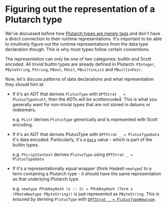 # Figuring out the representation of a Plutarch type

We've discussed before how [Plutarch types are merely tags](./../Introduction/Plutarch%20Types.md) and don't have a direct connection to their runtime representations. It's important to be able to intuitively figure out the runtime representations from the data type declaration though. This is why most types follow certain conventions.

The representation can only be one of two categories: builtin and Scott encoded. All _trivial_ builtin types are already defined 
in Plutarch: `PInteger`, `PByteString`, `PString`, `PBool`, `PUnit`, `PBuiltinList` and `PBuiltinPair`.

Now, let's discuss patterns of data declarations and what representation they _should_ hint at:

- If it's an ADT that derives `PlutusType` with `DPTStrat _ = PlutusTypeScott`, then the ADTs will be scottencoded. This is 
  what you generally want for non-trivial types that are not stored in datums or redeemers. 

  e.g. `PList` derives `PlutusType` generically and is represented with Scott encoding.

- If it's an ADT that derives PlutusType with `DPTStrat _ = PlutusTypeData` it's data encoded. Particularly, it's 
  a [`Data`](https://playground.plutus.iohkdev.io/doc/haddock/plutus-tx/html/PlutusTx.html#t:Data) value - which 
  is part of the builtin types.

  e.g. `PScriptContext` derives `PlutusType` using `DPTStrat _ = PlutusTypeData`

- If it's a representationally equal wrapper (think Haskell `newtype`) to a term containing a Plutarch type - it should have the 
  same representation as that underlying Plutarch type.

  e.g. `newtype PPubKeyHash (s :: S) = PPubKeyHash (Term s (PDataNewtype PByteString))` is just represented as `PByteString`. This is ensured 
  by deriving `PlutusType` with [`DPTStrat _ = PlutusTypeNewtype`](./../Usage/Deriving%20for%20newtypes.md).
